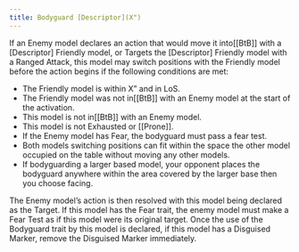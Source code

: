 ```yaml
---
title: Bodyguard [Descriptor](X")
---
```

If an Enemy model declares an action that would move it into[[BtB]] with a [Descriptor] Friendly model, or Targets the [Descriptor] Friendly model with a Ranged Attack, this model may switch positions with the Friendly model before the action begins if the following conditions are met:
- The Friendly model is within X” and in LoS.
- The Friendly model was not in[[BtB]] with an Enemy model at the start of the activation.
- This model is not in[[BtB]] with an Enemy model.
- This model is not Exhausted or [[Prone]].
- If the Enemy model has Fear, the bodyguard must pass a fear test.
- Both models switching positions can fit within the space the other model occupied on the table without moving any other models.
- If bodyguarding a larger based model, your opponent places the bodyguard anywhere within the area covered by the larger base then you choose facing.

The Enemy model’s action is then resolved with this model being declared as the Target.
If this model has the Fear trait, the enemy model must make a Fear Test as if this model were its original target.
Once the use of the Bodyguard trait by this model is declared, if this model has a Disguised Marker, remove the Disguised Marker immediately.